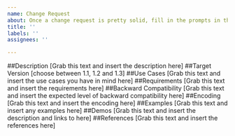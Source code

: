 ```yaml
---
name: Change Request
about: Once a change request is pretty solid, fill in the prompts in this template
title: ''
labels: ''
assignees: ''

---
```


##Description
[Grab this text and insert the description here]
##Target Version
[choose between 1.1, 1.2 and 1.3]
##Use Cases
[Grab this text and insert the use cases you have in mind here]
##Requirements
[Grab this text and insert the requirements here]
##Backward Compatibility
[Grab this text and insert the expected level of backward compatibility here]
##Encoding
[Grab this text and insert the encoding here]
##Examples
[Grab this text and insert any examples here]
##Demos
[Grab this text and insert the description and links to here]
##References
[Grab this text and insert the references here]
